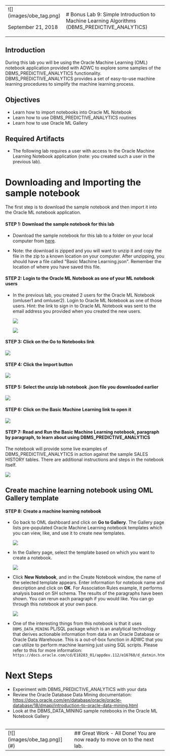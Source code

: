 <table class="tbl-heading"><tr><td class="td-logo">![](images/obe_tag.png)

September 21, 2018
</td>
<td class="td-banner">
# Bonus Lab 9: Simple Introduction to Machine Learning Algorithms (DBMS_PREDICTIVE_ANALYTICS)
</td></tr><table>


## Introduction

During this lab you will be using the Oracle Machine Learning (OML) notebook application provided with ADWC to explore some samples of the DBMS_PREDICTIVE_ANALYTICS functionality. DBMS_PREDICTIVE_ANALYTICS provides a set of easy-to-use machine learning procedures to simplify the machine learning process.

## Objectives

-   Learn how to import notebooks into Oracle ML Notebook
-   Learn how to use DBMS_PREDICTIVE_ANALYTICS routines
-   Learn how to use Oracle ML Gallery

## Required Artifacts

-   The following lab requires a user with access to the Oracle Machine Learning Notebook application (note: you created such a user in the previous lab).

# Downloading and Importing the sample notebook

The first step is to download the sample notebook and then import it into the Oracle ML notebook application.



#### STEP 1: Download the sample notebook for this lab

-   Download the sample notebook for this lab to a folder on your local computer from <a href="./files/Basic%20Machine%20Learning.zip" target="_blank">here</a>.

-   Note: the download is zipped and you will want to unzip it and copy the file in the zip to a known location on your computer.  After unzipping, you should have a file called "Basic Machine Learning.json".  Remember the location of where you have saved this file.

#### STEP 2: Login to the Oracle ML Notebook as one of your ML notebook users

-   In the previous lab, you created 2 users for the Oracle ML Notebook (omluser1 and omluser2).  Login to Oracle ML Notebook as one of those users.  Hint: the link to sign in to Oracle ML Notebook was sent to the email address you provided when you created the new users.

    ![](./images/700/Picture700-8.png)

    ![](./images/700/Picture700-12.png)

#### STEP 3: Click on the Go to Notebooks link

   ![](./images/800/snap0014521.jpg)

#### STEP 4: Click the Import button

   ![](./images/800/snap0014522.jpg)

#### STEP 5: Select the unzip lab notebook .json file you downloaded earlier

   ![](./images/800/snap0014523.jpg)

#### STEP 6: Click on the Basic Machine Learning link to open it

   ![](./images/800/snap0014524.jpg)

#### STEP 7: Read and Run the Basic Machine Learning notebook, paragraph by paragraph, to learn about using DBMS_PREDICTIVE_ANALYTICS
The notebook will provide some live examples of DBMS_PREDICTIVE_ANALYTICS in action against the sample SALES HISTORY tables.  There are additional instructions and steps in the notebook itself.

   ![](./images/800/snap0014525.jpg)

## Create machine learning notebook using OML Gallery template

#### STEP 8: Create a machine learning notebook

- Go back to OML dashboard and click on **Go to Gallery**. The Gallery page lists pre-populated Oracle Machine Learning notebook templates which you can view, like, and use it to create new templates.

    ![](./images/800/25.png)

- In the Gallery page, select the template based on which you want to create a notebook.

    ![](./images/800/26.png)

- Click **New Notebook**, and in the Create Notebook window, the name of the selected template appears. Enter information for notebook name and description and click on **OK**. For Association Rules example, it performs analysis based on SH schema. The results of the paragraphs have been shown. You can rerun each paragraph if you would like. You can go through this notebook at your own pace.

    ![](./images/800/27.png)

- One of the interesting things from this notebook is that it uses ``DBMS_DATA_MINING`` PL/SQL package which is an analytical technology that derives actionable information from data in an Oracle Database or Oracle Data Warehouse. This is a out-of-box function in ADWC that you can utilize to perform machine learning just using SQL scripts. Please refer to this for more information: `https://docs.oracle.com/cd/E18283_01/appdev.112/e16760/d_datmin.htm`

# Next Steps

- Experiment with DBMS_PREDICTIVE_ANALYTICS with your data
- Review the Oracle Database Data Mining documentation: https://docs.oracle.com/en/database/oracle/oracle-database/18/dmapi/introduction-to-oracle-data-mining.html
- Look at the DBMS_DATA_MINING sample notebooks in the Oracle ML Notebook Gallery

<table>
<tr><td class="td-logo">[![](images/obe_tag.png)](#)</td>
<td class="td-banner">
## Great Work - All Done!
 You are now ready to move on to the next lab.
</td>
</tr>
<table>
